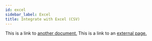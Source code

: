 ```yaml
---
id: excel
sidebar_label: Excel
title: Integrate with Excel (CSV)
---
```


This is a link to [another document.](doc3.md) This is a link to an [external page.](http://www.example.com/)

